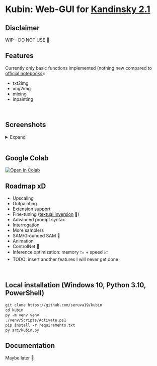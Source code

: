 
# Kubin: Web-GUI for [Kandinsky 2.1](https://github.com/ai-forever/Kandinsky-2/)


## Disclaimer

WIP - DO NOT USE 🛑
<br>

## Features

Currently only basic functions implemented (nothing new compared to [official notebooks](https://github.com/ai-forever/Kandinsky-2/tree/main/notebooks)):
* txt2img
* img2img
* mixing
* inpainting 
<br>

## Screenshots
<details> 
<summary>Expand</summary>

### txt2img
	
![img](/sshots/t2i.png)
	
<br>
<br>

### img2img
	
![img](/sshots/i2i.png)

<br>
<br>

### mixing
	
![img](/sshots/fuse.png)

<br>
<br>
	
### inpainting
    
![img](/sshots/inpaint.png)
	
</details>
<br>

## Google Colab

[![Open In Colab](https://colab.research.google.com/assets/colab-badge.svg)](https://colab.research.google.com/drive/1lx4lQS61hYb02BSoAoJUAVwPr7PhhkJt)
<br>

## Roadmap xD

* Upscaling
* Outpainting
* Extension support 
* Fine-tuning ([textual inversion](https://github.com/TheDenk/Kandinsky-2-textual-inversion) 👀)
* Advanced prompt syntax
* Interrogation
* More samplers
* SAM/Grounded SAM 🤩
* Animation
* ControlNet 🙏
* Inference optimization: memory 📉 + speed 📈
* TODO: insert another features I will never get done
<br>

## Local installation (Windows 10, Python 3.10, PowerShell)

```
git clone https://github.com/seruva19/kubin
cd kubin
py -m venv venv
./venv/Scripts/Activate.ps1
pip install -r requirements.txt
py src/kubin.py
```

## Documentation

Maybe later 🤷
